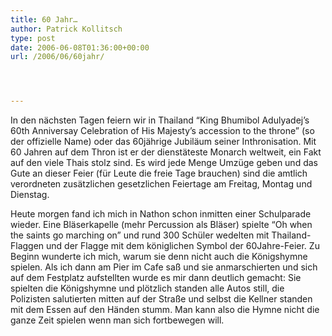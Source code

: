 ```yaml
---
title: 60 Jahr…
author: Patrick Kollitsch
type: post
date: 2006-06-08T01:36:00+00:00
url: /2006/06/60jahr/




---
```

In den n&auml;chsten Tagen feiern wir in Thailand &#8220;King Bhumibol Adulyadej&#8217;s 60th Anniversay Celebration of His Majesty&#8217;s accession to the throne&#8221; (so der offizielle Name) oder das 60j&auml;hrige Jubil&auml;um seiner Inthronisation. Mit 60 Jahren auf dem Thron ist er der dienst&auml;teste Monarch weltweit, ein Fakt auf den viele Thais stolz sind. Es wird jede Menge Umz&uuml;ge geben und das Gute an dieser Feier (f&uuml;r Leute die freie Tage brauchen) sind die amtlich verordneten zus&auml;tzlichen gesetzlichen Feiertage am Freitag, Montag und Dienstag.

Heute morgen fand ich mich in Nathon schon inmitten einer Schulparade wieder. Eine Bl&auml;serkapelle (mehr Percussion als Bl&auml;ser) spielte &#8220;Oh when the saints go marching on&#8221; und rund 300 Sch&uuml;ler wedelten mit Thailand-Flaggen und der Flagge mit dem k&ouml;niglichen Symbol der 60Jahre-Feier. Zu Beginn wunderte ich mich, warum sie denn nicht auch die K&ouml;nigshymne spielen. Als ich dann am Pier im Cafe sa&szlig; und sie anmarschierten und sich auf dem Festplatz aufstellten wurde es mir dann deutlich gemacht: Sie spielten die K&ouml;nigshymne und pl&ouml;tzlich standen alle Autos still, die Polizisten salutierten mitten auf der Stra&szlig;e und selbst die Kellner standen mit dem Essen auf den H&auml;nden stumm. Man kann also die Hymne nicht die ganze Zeit spielen wenn man sich fortbewegen will.